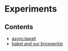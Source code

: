 # Experiments

## Contents

* [async/await](../async-await.md)
* [babel and our browserlist](../babel-browserlist.md)
